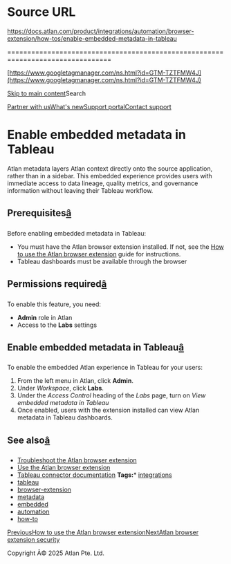 # Source URL
https://docs.atlan.com/product/integrations/automation/browser-extension/how-tos/enable-embedded-metadata-in-tableau

================================================================================

<!--
canonical: https://docs.atlan.com/product/integrations/automation/browser-extension/how-tos/enable-embedded-metadata-in-tableau
link-alternate: https://docs.atlan.com/product/integrations/automation/browser-extension/how-tos/enable-embedded-metadata-in-tableau
meta-description: Learn how to enable embedded Atlan metadata in Tableau dashboards for seamless data context and governance.
meta-docsearch:docusaurus_tag: docs-default-current
meta-docsearch:language: en
meta-docsearch:version: current
meta-docusaurus_locale: en
meta-docusaurus_tag: docs-default-current
meta-docusaurus_version: current
meta-generator: Docusaurus v3.8.1
meta-og-description: Learn how to enable embedded Atlan metadata in Tableau dashboards for seamless data context and governance.
meta-og-locale: en
meta-og-title: Enable embedded metadata in Tableau | Atlan Documentation
meta-og-url: https://docs.atlan.com/product/integrations/automation/browser-extension/how-tos/enable-embedded-metadata-in-tableau
meta-twitter:card: summary_large_image
meta-viewport: width=device-width,initial-scale=1
title: Enable embedded metadata in Tableau | Atlan Documentation
-->

[https://www.googletagmanager.com/ns.html?id=GTM-TZTFMW4J](https://www.googletagmanager.com/ns.html?id=GTM-TZTFMW4J)

[Skip to main content](#__docusaurus_skipToContent_fallback)Search

[Partner with us](https://docs.google.com/forms/d/e/1FAIpQLScuAIhCm2GS7YFstrOjawbP8J7PUmOynQo7wI2yGCcCyEcVSw/viewform)[What's new](https://shipped.atlan.com/)[Support portal](https://atlan.zendesk.com/auth/v2/login/signin?return_to=https%3A%2F%2Fatlan.zendesk.com%2Fhc%2Fen-us&theme=hc&locale=en-us&brand_id=1900000425113&auth_origin=1900000425113%2Cfalse%2Ctrue)[Contact support](/support/submit-request)

Enable embedded metadata in Tableau
===================================

Atlan metadata layers Atlan context directly onto the source application, rather than in a sidebar. This embedded experience provides users with immediate access to data lineage, quality metrics, and governance information without leaving their Tableau workflow.

Prerequisites[â](#prerequisites "Direct link to Prerequisites")
-----------------------------------------------------------------

Before enabling embedded metadata in Tableau:

* You must have the Atlan browser extension installed. If not, see the [How to use the Atlan browser extension](/product/integrations/automation/browser-extension/how-tos/use-the-atlan-browser-extension) guide for instructions.
* Tableau dashboards must be available through the browser

Permissions required[â](#permissions-required "Direct link to Permissions required")
--------------------------------------------------------------------------------------

To enable this feature, you need:

* **Admin** role in Atlan
* Access to the **Labs** settings

Enable embedded metadata in Tableau[â](#enable-embedded-metadata-in-tableau "Direct link to Enable embedded metadata in Tableau")
-----------------------------------------------------------------------------------------------------------------------------------

To enable the embedded Atlan experience in Tableau for your users:

1. From the left menu in Atlan, click **Admin**.
2. Under *Workspace*, click **Labs**.
3. Under the *Access Control* heading of the *Labs* page, turn on *View embedded metadata in Tableau*
4. Once enabled, users with the extension installed can view Atlan metadata in Tableau dashboards.

See also[â](#see-also "Direct link to See also")
--------------------------------------------------

* [Troubleshoot the Atlan browser extension](/product/integrations/automation/browser-extension/troubleshooting/troubleshooting-atlan-browser-extension)
* [Use the Atlan browser extension](/product/integrations/automation/browser-extension/how-tos/use-the-atlan-browser-extension)
* [Tableau connector documentation](/apps/connectors/business-intelligence/tableau)
**Tags:*** [integrations](/tags/integrations)
* [tableau](/tags/tableau)
* [browser\-extension](/tags/browser-extension)
* [metadata](/tags/metadata)
* [embedded](/tags/embedded)
* [automation](/tags/automation)
* [how\-to](/tags/how-to)

[PreviousHow to use the Atlan browser extension](/product/integrations/automation/browser-extension/how-tos/use-the-atlan-browser-extension)[NextAtlan browser extension security](/product/integrations/automation/browser-extension/concepts/atlan-browser-extension-security)

Copyright Â© 2025 Atlan Pte. Ltd.

